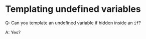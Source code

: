 # Templating undefined variables

Q: Can you template an undefined variable if hidden inside an `if`?

A: Yes?
